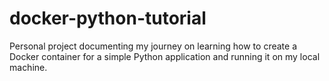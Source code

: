 # docker-python-tutorial
Personal project documenting my journey on learning how to create a Docker container for a simple Python application and running it on my local machine. 
